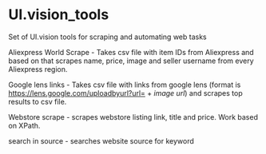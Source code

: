 # UI.vision_tools
Set of UI.vision tools for scraping and automating web tasks

Aliexpress World Scrape - Takes csv file with item IDs from Aliexpress and based on that scrapes name, price, image and seller username from every Aliexpress region. 

Google lens links - Takes csv file with links from google lens (format is https://lens.google.com/uploadbyurl?url= + *image url*) and scrapes top results to csv file.

Webstore scrape - scrapes webstore listing link, title and price. Work based on XPath.

search in source - searches website source for keyword
